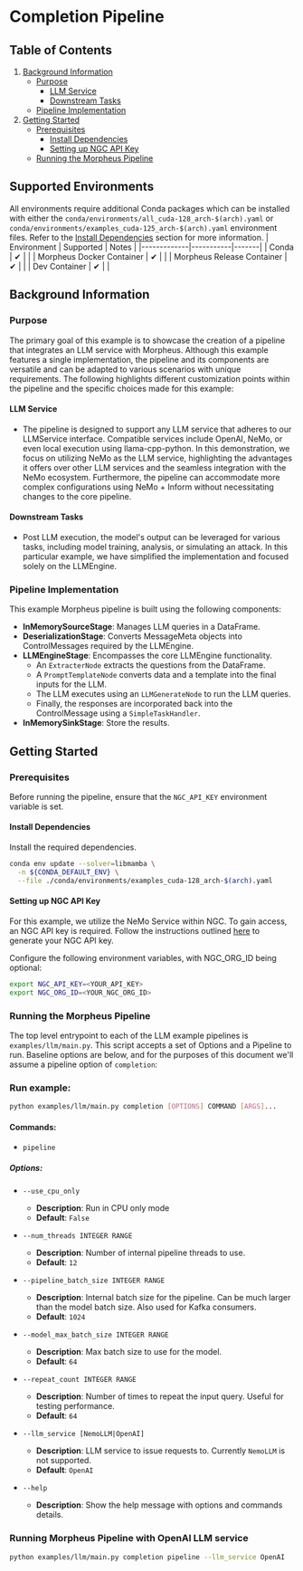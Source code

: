 <!--
SPDX-FileCopyrightText: Copyright (c) 2023-2025, NVIDIA CORPORATION & AFFILIATES. All rights reserved.
SPDX-License-Identifier: Apache-2.0

Licensed under the Apache License, Version 2.0 (the "License");
you may not use this file except in compliance with the License.
You may obtain a copy of the License at

http://www.apache.org/licenses/LICENSE-2.0

Unless required by applicable law or agreed to in writing, software
distributed under the License is distributed on an "AS IS" BASIS,
WITHOUT WARRANTIES OR CONDITIONS OF ANY KIND, either express or implied.
See the License for the specific language governing permissions and
limitations under the License.
-->

# Completion Pipeline

## Table of Contents

1. [Background Information](#background-information)
    - [Purpose](#purpose)
        - [LLM Service](#llm-service)
        - [Downstream Tasks](#downstream-tasks)
    - [Pipeline Implementation](#pipeline-implementation)
2. [Getting Started](#getting-started)
    - [Prerequisites](#prerequisites)
        - [Install Dependencies](#install-dependencies)
        - [Setting up NGC API Key](#setting-up-ngc-api-key)
    - [Running the Morpheus Pipeline](#running-the-morpheus-pipeline)

## Supported Environments
All environments require additional Conda packages which can be installed with either the `conda/environments/all_cuda-128_arch-$(arch).yaml` or `conda/environments/examples_cuda-125_arch-$(arch).yaml` environment files. Refer to the [Install Dependencies](#install-dependencies) section for more information.
| Environment | Supported | Notes |
|-------------|-----------|-------|
| Conda | ✔ | |
| Morpheus Docker Container | ✔ |  |
| Morpheus Release Container | ✔ |  |
| Dev Container | ✔ |  |


## Background Information

### Purpose

The primary goal of this example is to showcase the creation of a pipeline that integrates an LLM service with Morpheus. Although this example features a single implementation, the pipeline and its components are versatile and can be adapted to various scenarios with unique requirements. The following highlights different customization points within the pipeline and the specific choices made for this example:

#### LLM Service

- The pipeline is designed to support any LLM service that adheres to our LLMService interface. Compatible services include OpenAI, NeMo, or even local execution using llama-cpp-python. In this demonstration, we focus on utilizing NeMo as the LLM service, highlighting the advantages it offers over other LLM services and the seamless integration with the NeMo ecosystem. Furthermore, the pipeline can accommodate more complex configurations using NeMo + Inform without necessitating changes to the core pipeline.

#### Downstream Tasks

- Post LLM execution, the model's output can be leveraged for various tasks, including model training, analysis, or simulating an attack. In this particular example, we have simplified the implementation and focused solely on the LLMEngine.

### Pipeline Implementation

This example Morpheus pipeline is built using the following components:

- **InMemorySourceStage**: Manages LLM queries in a DataFrame.
- **DeserializationStage**: Converts MessageMeta objects into ControlMessages required by the LLMEngine.
- **LLMEngineStage**: Encompasses the core LLMEngine functionality.
    - An `ExtracterNode` extracts the questions from the DataFrame.
    - A `PromptTemplateNode` converts data and a template into the final inputs for the LLM.
    - The LLM executes using an `LLMGenerateNode` to run the LLM queries.
    - Finally, the responses are incorporated back into the ControlMessage using a `SimpleTaskHandler`.
- **InMemorySinkStage**: Store the results.

## Getting Started

### Prerequisites

Before running the pipeline, ensure that the `NGC_API_KEY` environment variable is set.

#### Install Dependencies

Install the required dependencies.

```bash
conda env update --solver=libmamba \
  -n ${CONDA_DEFAULT_ENV} \
  --file ./conda/environments/examples_cuda-128_arch-$(arch).yaml
```


#### Setting up NGC API Key

For this example, we utilize the NeMo Service within NGC. To gain access, an NGC API key is required. Follow the
instructions outlined [here](https://docs.nvidia.com/ngc/gpu-cloud/ngc-user-guide/index.html#generating-api-key) to
generate your NGC API key.

Configure the following environment variables, with NGC_ORG_ID being optional:

```bash
export NGC_API_KEY=<YOUR_API_KEY>
export NGC_ORG_ID=<YOUR_NGC_ORG_ID>
```

### Running the Morpheus Pipeline

The top level entrypoint to each of the LLM example pipelines is `examples/llm/main.py`. This script accepts a set
of Options and a Pipeline to run. Baseline options are below, and for the purposes of this document we'll assume a
pipeline option of `completion`:

### Run example:

```bash
python examples/llm/main.py completion [OPTIONS] COMMAND [ARGS]...
```

#### Commands:

- `pipeline`

##### Options:
- `--use_cpu_only`
    - **Description**: Run in CPU only mode
    - **Default**: `False`

- `--num_threads INTEGER RANGE`
    - **Description**: Number of internal pipeline threads to use.
    - **Default**: `12`

- `--pipeline_batch_size INTEGER RANGE`
    - **Description**: Internal batch size for the pipeline. Can be much larger than the model batch size.
      Also used for Kafka consumers.
    - **Default**: `1024`

- `--model_max_batch_size INTEGER RANGE`
    - **Description**: Max batch size to use for the model.
    - **Default**: `64`

- `--repeat_count INTEGER RANGE`
    - **Description**: Number of times to repeat the input query. Useful for testing performance.
    - **Default**: `64`

- `--llm_service [NemoLLM|OpenAI]`
    - **Description**: LLM service to issue requests to. Currently `NemoLLM` is not supported.
    - **Default**: `OpenAI`

- `--help`
    - **Description**: Show the help message with options and commands details.

### Running Morpheus Pipeline with OpenAI LLM service

```bash
python examples/llm/main.py completion pipeline --llm_service OpenAI
```
